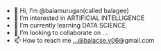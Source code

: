 - 👋 Hi, I’m @balamurugan(called balagee)
- 👀 I’m interested in ARTIFICIAL INTELLIGENCE
- 🌱 I’m currently learning DATA SCIENCE.
- 💞️ I’m looking to collaborate on ...
- 📫 How to reach me ...@balacse.v06@gmail.com

<!---
balamuruganCT/balamuruganCT is a ✨ special ✨ repository because its `README.md` (this file) appears on your GitHub profile.
You can click the Preview link to take a look at your changes.
--->
